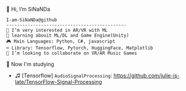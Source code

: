 👋 Hi, I’m SiNaNDa

```
I-am-SiNaNDa@github
---------------------------------------------
👀 I’m very interested in AR/VR with ML  
🌱 learning abouit ML/DL and Game Engine(Unity)  
🎮 Main Languages: Python, C#, javascript  
⌨ Library: Tensorflow, Pytorch, HuggingFace, Matplotlib  
💞️ I’m looking to collaborate on VR/AR Music Games  
```
👀
Now I'm studying    
* ♫ [Tensorflow] `AudioSignalProcessing`: https://github.com/julie-is-late/TensorFlow-Signal-Processing
